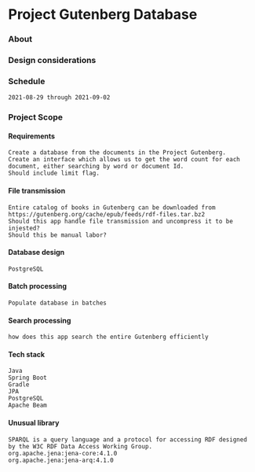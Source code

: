 # Project Gutenberg Database

### About

	

### Design considerations

### Schedule
	2021-08-29 through 2021-09-02

### Project Scope

#### Requirements

	Create a database from the documents in the Project Gutenberg.
	Create an interface which allows us to get the word count for each document, either searching by word or document Id.
	Should include limit flag.

#### File transmission

	Entire catalog of books in Gutenberg can be downloaded from https://gutenberg.org/cache/epub/feeds/rdf-files.tar.bz2
	Should this app handle file transmission and uncompress it to be injested?
	Should this be manual labor?

#### Database design

	PostgreSQL

#### Batch processing

	Populate database in batches

#### Search processing
	
	how does this app search the entire Gutenberg efficiently

#### Tech stack

	Java
	Spring Boot
	Gradle
	JPA
	PostgreSQL
	Apache Beam

#### Unusual library

	SPARQL is a query language and a protocol for accessing RDF designed by the W3C RDF Data Access Working Group.
	org.apache.jena:jena-core:4.1.0
	org.apache.jena:jena-arq:4.1.0
